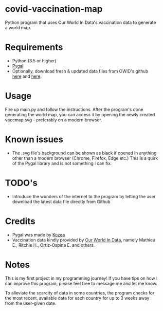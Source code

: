 # covid-vaccination-map
Python program that uses Our World In Data's vaccination data to generate a world map.

# Requirements
- Python (3.5 or higher) 
- [Pygal](http://www.pygal.org/en/stable/)
- Optionally, download fresh & updated data files from OWID's github [here](https://github.com/owid/covid-19-data/blob/master/public/data/vaccinations/vaccinations.json) and [here](https://github.com/owid/covid-19-data/blob/master/scripts/input/un/population_2020.csv).

# Usage
Fire up main.py and follow the instructions. 
After the program's done generating the world map, you can access it by opening the newly created vaccmap.svg - preferably on a modern browser.

# Known issues
- The .svg file's background can be shown as black if opened in anything other than a modern browser (Chrome, Firefox, Edge etc.) This is a quirk of the Pygal library and is not something I can fix.

# TODO's
- Introduce the wonders of the internet to the program by letting the user download the latest data file directly from Github

# Credits
- Pygal was made by [Kozea](https://github.com/Kozea)
- Vaccination data kindly provided by [Our World In Data](https://ourworldindata.org/covid-vaccinations), namely Mathieu E., Ritchie H., Ortiz-Ospina E. and others.

# Notes
This is my first project in my programming journey! If you have tips on how I can improve this program, please feel free to message me and let me know.

To alleviate the scarcity of data in some countries, the program checks for the most recent, available data for each country for up to 3 weeks away from the user-given date.
